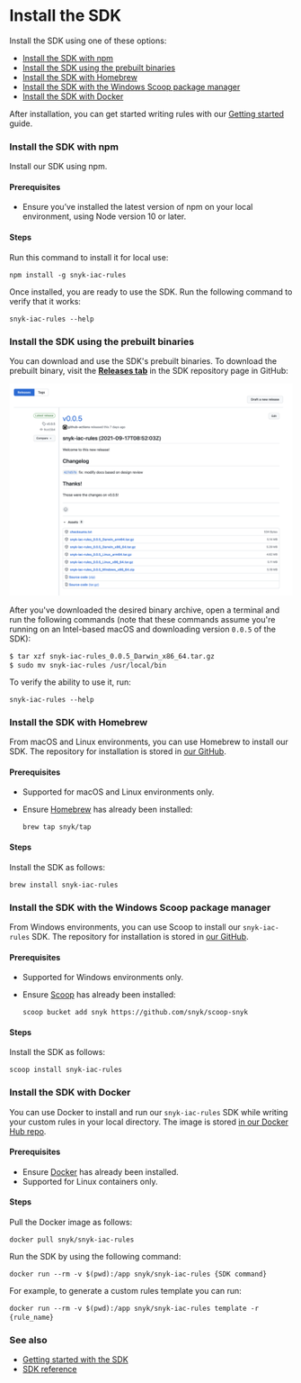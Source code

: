 # Install the SDK

​Install the SDK using one of these options:

* [Install the SDK with npm](install-the-sdk.md#install-the-sdk-with-npm)
* ​[Install the SDK using the prebuilt binaries​](install-the-sdk.md#install-the-sdk-using-the-prebuilt-binaries)
* [Install the SDK with Homebrew](install-the-sdk.md#install-the-sdk-with-homebrew)
* [​Install the SDK with the Windows Scoop package manager](install-the-sdk.md#install-the-sdk-with-the-windows-scoop-package-manager)
* [Install the SDK with Docker](install-the-sdk.md#install-the-sdk-with-docker)

After installation, you can get started writing rules with our [Getting started](getting-started-with-the-sdk/) guide.

### Install the SDK with npm

Install our SDK using npm.

#### **Prerequisites**

* Ensure you’ve installed the latest version of npm on your local environment, using Node version 10 or later.

#### **Steps**

Run this command to install it for local use:

```
npm install -g snyk-iac-rules
```

Once installed, you are ready to use the SDK. Run the following command to verify that it works:

```
snyk-iac-rules --help
```

### Install the SDK using the prebuilt binaries

You can download and use the SDK's prebuilt binaries. To download the prebuilt binary, visit the [**Releases tab**](https://github.com/snyk/snyk-iac-rules/releases) in the SDK repository page in GitHub:

![](../../../../.gitbook/assets/screenshot-2021-09-24-at-13.44.36.png)

After you've downloaded the desired binary archive, open a terminal and run the following commands (note that these commands assume you're running on an Intel-based macOS and downloading version `0.0.5` of the SDK):

```
$ tar xzf snyk-iac-rules_0.0.5_Darwin_x86_64.tar.gz 
$ sudo mv snyk-iac-rules /usr/local/bin
```

To verify the ability to use it, run:

```
snyk-iac-rules --help
```

### Install the SDK with Homebrew

From macOS and Linux environments, you can use Homebrew to install our SDK. The repository for installation is stored in [our GitHub](https://github.com/snyk/homebrew-tap).

#### **Prerequisites**

* Supported for macOS and Linux environments only.
*   Ensure [Homebrew](https://brew.sh/index\_he) has already been installed:

    ```
    brew tap snyk/tap
    ```

#### **Steps**

Install the SDK as follows:

```
brew install snyk-iac-rules
```

### Install the SDK with the Windows Scoop package manager

From Windows environments, you can use Scoop to install our `snyk-iac-rules` SDK. The repository for installation is stored in [our GitHub](https://github.com/snyk/scoop-snyk).

#### **Prerequisites**

* Supported for Windows environments only.
*   Ensure [Scoop](https://scoop.sh) has already been installed:

    ```
    scoop bucket add snyk https://github.com/snyk/scoop-snyk
    ```

#### **Steps**

Install the SDK as follows:

```
scoop install snyk-iac-rules
```

### Install the SDK with Docker

You can use Docker to install and run our `snyk-iac-rules` SDK while writing your custom rules in your local directory. The image is stored [in our Docker Hub repo](https://hub.docker.com/r/snyk/snyk-iac-rules).

#### **Prerequisites**

* Ensure [Docker](https://docs.docker.com/get-docker/) has already been installed.
* Supported for Linux containers only.

#### **Steps**

Pull the Docker image as follows:

```
docker pull snyk/snyk-iac-rules
```

Run the SDK by using the following command:

```
docker run --rm -v $(pwd):/app snyk/snyk-iac-rules {SDK command}
```

For example, to generate a custom rules template you can run:

```
docker run --rm -v $(pwd):/app snyk/snyk-iac-rules template -r {rule_name}
```

### See also

* [​Getting started with the SDK​](getting-started-with-the-sdk/)
* ​[SDK reference​](sdk-reference.md)
